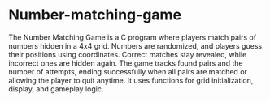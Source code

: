 # Number-matching-game

The Number Matching Game is a C program where players match pairs of numbers hidden in a 4x4 grid.
Numbers are randomized, and players guess their positions using coordinates.
Correct matches stay revealed, while incorrect ones are hidden again. 
The game tracks found pairs and the number of attempts, ending successfully when all pairs are matched or allowing the player to quit anytime.
It uses functions for grid initialization, display, and gameplay logic.
